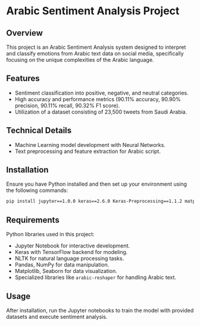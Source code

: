 # Arabic Sentiment Analysis Project

## Overview
This project is an Arabic Sentiment Analysis system designed to interpret and classify emotions from Arabic text data on social media, specifically focusing on the unique complexities of the Arabic language.

## Features
- Sentiment classification into positive, negative, and neutral categories.
- High accuracy and performance metrics (90.11% accuracy, 90.90% precision, 90.11% recall, 90.32% F1 score).
- Utilization of a dataset consisting of 23,500 tweets from Saudi Arabia.

## Technical Details
- Machine Learning model development with Neural Networks.
- Text preprocessing and feature extraction for Arabic script.

## Installation
Ensure you have Python installed and then set up your environment using the following commands:
```bash
pip install jupyter==1.0.0 keras==2.6.0 Keras-Preprocessing==1.1.2 matplotlib==3.5.1 nltk==3.6.5 numpy==1.19.5 pandas==1.3.5 scikit-learn==1.0.1 seaborn==0.11.2 sklearn==0.0 snowballstemmer==2.0.0 tensorflow==2.6.0 wordcloud==1.8.1 python-bidi==0.4.2 arabic-reshaper==2.1.3
```

## Requirements
Python libraries used in this project:
- Jupyter Notebook for interactive development.
- Keras with TensorFlow backend for modeling.
- NLTK for natural language processing tasks.
- Pandas, NumPy for data manipulation.
- Matplotlib, Seaborn for data visualization.
- Specialized libraries like `arabic-reshaper` for handling Arabic text.

## Usage
After installation, run the Jupyter notebooks to train the model with provided datasets and execute sentiment analysis.

